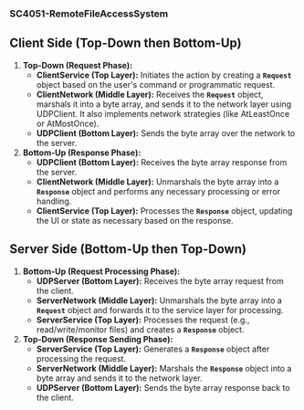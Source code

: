 ### SC4051-RemoteFileAccessSystem

## **Client Side (Top-Down then Bottom-Up)**

1. **Top-Down (Request Phase):**
    - **ClientService (Top Layer):** Initiates the action by creating a **`Request`** object based on the user's command or programmatic request.
    - **ClientNetwork (Middle Layer):** Receives the **`Request`** object, marshals it into a byte array, and sends it to the network layer using UDPClient. It also implements network strategies (like AtLeastOnce or AtMostOnce).
    - **UDPClient (Bottom Layer):** Sends the byte array over the network to the server.
2. **Bottom-Up (Response Phase):**
    - **UDPClient (Bottom Layer):** Receives the byte array response from the server.
    - **ClientNetwork (Middle Layer):** Unmarshals the byte array into a **`Response`** object and performs any necessary processing or error handling.
    - **ClientService (Top Layer):** Processes the **`Response`** object, updating the UI or state as necessary based on the response.

## **Server Side (Bottom-Up then Top-Down)**

1. **Bottom-Up (Request Processing Phase):**
    - **UDPServer (Bottom Layer):** Receives the byte array request from the client.
    - **ServerNetwork (Middle Layer):** Unmarshals the byte array into a **`Request`** object and forwards it to the service layer for processing.
    - **ServerService (Top Layer):** Processes the request (e.g., read/write/monitor files) and creates a **`Response`** object.
2. **Top-Down (Response Sending Phase):**
    - **ServerService (Top Layer):** Generates a **`Response`** object after processing the request.
    - **ServerNetwork (Middle Layer):** Marshals the **`Response`** object into a byte array and sends it to the network layer.
    - **UDPServer (Bottom Layer):** Sends the byte array response back to the client.
